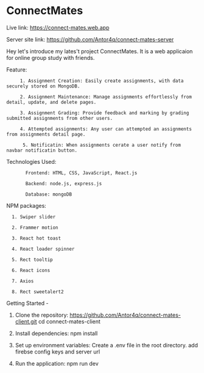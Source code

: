 # ConnectMates

Live link: https://connect-mates.web.app

Server site link: https://github.com/Antor4q/connect-mates-server

Hey let's introduce my lates't project ConnectMates. It is a web applicaion for  online group study with
 friends.

 Feature:
 
         1. Assignment Creation: Easily create assignments, with data securely stored on MongoDB.
         
         2. Assignment Maintenance: Manage assignments effortlessly from detail, update, and delete pages.
         
         3. Assignment Grading: Provide feedback and marking by grading submitted assignments from other users.
         
         4. Attempted assignments: Any user can attempted an assignments from assignments detail page.
         
          5. Notificatin: When assignments cerate a user notify from navbar notificatin button.
          
     

  Technologies Used:
  
           Frontend: HTML, CSS, JavaScript, React.js
           
           Backend: node.js, express.js
           
           Database: mongoDB
           

  NPM packages:
  
      1. Swiper slider
      
      2. Frammer motion
      
      3. React hot toast
      
      4. React loader spinner
      
      5. Rect tooltip
      
      6. React icons
      
      7. Axios
      
      8. Rect sweetalert2

 Getting Started -

 1. Clone the repository:
    https://github.com/Antor4q/connect-mates-client.git
    cd connect-mates-client
    
 2. Install dependencies:
    npm install

 3. Set up environment variables:
    Create a .env file in the root directory.
    add firebse config keys and server url

 4. Run the application:
    npm run dev
    
    
